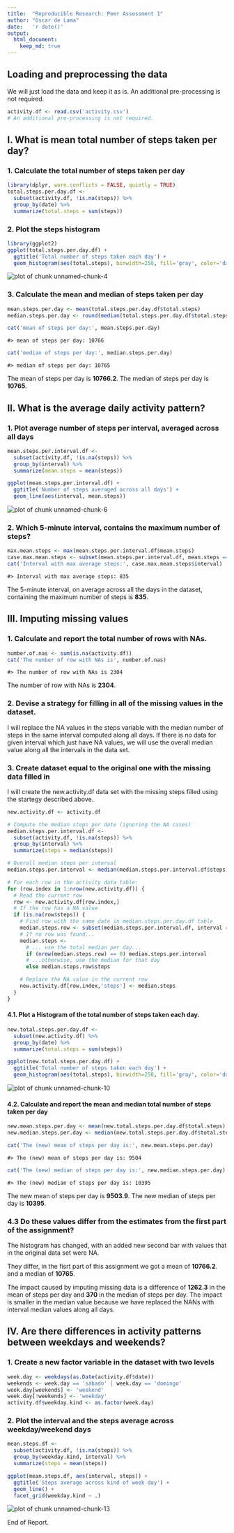 ```yaml
---
title:  "Reproducible Research: Peer Assessment 1"
author: "Oscar de Lama"
date:   'r date()'
output: 
  html_document:
    keep_md: true
---
```





## Loading and preprocessing the data

We will just load the data and keep it as is. An additional pre-processing is not required.


```r
activity.df <- read.csv('activity.csv')
# An additional pre-processing is not required.
```



## I. What is mean total number of steps taken per day?

### 1. Calculate the total number of steps taken per day


```r
library(dplyr, warn.conflicts = FALSE, quietly = TRUE)
total.steps.per.day.df <-
  subset(activity.df, !is.na(steps)) %>%
  group_by(date) %>%
  summarize(total.steps = sum(steps))
```

### 2. Plot the steps histogram


```r
library(ggplot2)
ggplot(total.steps.per.day.df) +
  ggtitle('Total number of steps taken each day') +
  geom_histogram(aes(total.steps), binwidth=250, fill='gray', color='darkgreen')
```

![plot of chunk unnamed-chunk-4](figure/unnamed-chunk-4-1.png) 

### 3. Calculate the mean and median of steps taken per day


```r
mean.steps.per.day <- mean(total.steps.per.day.df$total.steps)
median.steps.per.day <- round(median(total.steps.per.day.df$total.steps))

cat('mean of steps per day:', mean.steps.per.day)
```

```
#> mean of steps per day: 10766
```

```r
cat('median of steps per day:', median.steps.per.day)
```

```
#> median of steps per day: 10765
```

The mean of steps per day is **10766.2**.
The median of steps per day is **10765**.

## II. What is the average daily activity pattern?

### 1. Plot average number of steps per interval, averaged across all days


```r
mean.steps.per.interval.df <-
  subset(activity.df, !is.na(steps)) %>%
  group_by(interval) %>%
  summarize(mean.steps = mean(steps))

ggplot(mean.steps.per.interval.df) +
  ggtitle('Number of steps averaged across all days') +
  geom_line(aes(interval, mean.steps))
```

![plot of chunk unnamed-chunk-6](figure/unnamed-chunk-6-1.png) 

### 2. Which 5-minute interval, contains the maximum number of steps?


```r
max.mean.steps <- max(mean.steps.per.interval.df$mean.steps)
case.max.mean.steps <- subset(mean.steps.per.interval.df, mean.steps == max.mean.steps)
cat('Interval with max average steps:', case.max.mean.steps$interval)
```

```
#> Interval with max average steps: 835
```

The 5-minute interval, on average across all the days in the dataset, containing the maximum number of steps is **835**.

## III. Imputing missing values

### 1. Calculate and report the total number of rows with NAs.


```r
number.of.nas <- sum(is.na(activity.df))
cat('The number of row with NAs is', number.of.nas)
```

```
#> The number of row with NAs is 2304
```

The number of row with NAs is **2304**.

### 2. Devise a strategy for filling in all of the missing values in the dataset.

I will replace the NA values in the steps variable with the median number of steps in the same interval computed along all days. If there is no data for given interval which just have NA values, we will use the overall median value along all the intervals in the data set.

### 3. Create dataset equal to the original one with the missing data filled in

I will create the new.activity.df data set with the missing steps filled using the startegy described above.


```r
new.activity.df <- activity.df

# Compute the median steps per date (ignoring the NA cases)
median.steps.per.interval.df <-
  subset(activity.df, !is.na(steps)) %>%
  group_by(interval) %>%
  summarize(steps = median(steps))

# Overall median steps per interval
median.steps.per.interval <- median(median.steps.per.interval.df$steps)

# For each row in the activity data table:
for (row.index in 1:nrow(new.activity.df)) {
  # Read the current row
  row <- new.activity.df[row.index,]
  # If the row has a NA value
  if (is.na(row$steps)) {
    # Find row with the same date in median.steps.per.day.df table
    median.steps.row <- subset(median.steps.per.interval.df, interval == row$interval)
    # If no row was found...
    median.steps <-
      # ... use the total median per day...
      if (nrow(median.steps.row) == 0) median.steps.per.interval
      # ...otherwise, use the median for that day
      else median.steps.row$steps

    # Replace the NA value in the current row
    new.activity.df[row.index,'steps'] <- median.steps
  }
}
```

#### 4.1. Plot a  Histogram of the total number of steps taken each day.


```r
new.total.steps.per.day.df <-
  subset(new.activity.df) %>%
  group_by(date) %>%
  summarize(total.steps = sum(steps))

ggplot(new.total.steps.per.day.df) +  
  ggtitle('Total number of steps taken each day') +
  geom_histogram(aes(total.steps), binwidth=250, fill='gray', color='darkgreen')
```

![plot of chunk unnamed-chunk-10](figure/unnamed-chunk-10-1.png) 


#### 4.2. Calculate and report the mean and median total number of steps taken per day


```r
new.mean.steps.per.day <- mean(new.total.steps.per.day.df$total.steps)
new.median.steps.per.day <- median(new.total.steps.per.day.df$total.steps)

cat('The (new) mean of steps per day is:', new.mean.steps.per.day)
```

```
#> The (new) mean of steps per day is: 9504
```

```r
cat('The (new) median of steps per day is:', new.median.steps.per.day)
```

```
#> The (new) median of steps per day is: 10395
```

The new mean of steps per day is **9503.9**.
The new median of steps per day is **10395**.

### 4.3 Do these values differ from the estimates from the first part of the assignment?

The histogram has changed, with an added new second bar with values that in the original data set were NA.

They differ, in the fisrt part of this assignment we got a mean of **10766.2**.
and a median of **10765**. 

The impact caused by imputing missing data is a difference of **1262.3** in the mean of steps per day and **370** in the median of steps per day. The impact is smaller in the median value because we have replaced the NANs with interval median values along all days.

## IV. Are there differences in activity patterns between weekdays and weekends?

### 1. Create a new factor variable in the dataset with two levels


```r
week.day <- weekdays(as.Date(activity.df$date))
weekends <- week.day == 'sábado' | week.day == 'domingo'
week.day[weekends] <- 'weekend'
week.day[!weekends] <- 'weekday'
activity.df$weekday.kind <- as.factor(week.day)
```

### 2. Plot the interval and the steps average across weekday/weekend days


```r
mean.steps.df <-
  subset(activity.df, !is.na(steps)) %>%
  group_by(weekday.kind, interval) %>%
  summarize(steps = mean(steps))

ggplot(mean.steps.df, aes(interval, steps)) +
  ggtitle('Steps average across kind of week day') +
  geom_line() +
  facet_grid(weekday.kind ~ .)
```

![plot of chunk unnamed-chunk-13](figure/unnamed-chunk-13-1.png) 

End of Report.
